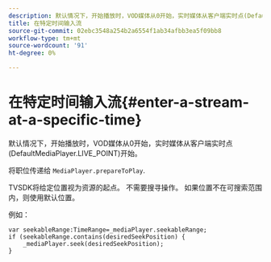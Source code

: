 ```yaml
---
description: 默认情况下，开始播放时，VOD媒体从0开始，实时媒体从客户端实时点(DefaultMediaPlayer.LIVE_POINT)开始。
title: 在特定时间输入流
source-git-commit: 02ebc3548a254b2a6554f1ab34afbb3ea5f09bb8
workflow-type: tm+mt
source-wordcount: '91'
ht-degree: 0%

---
```


# 在特定时间输入流{#enter-a-stream-at-a-specific-time}

默认情况下，开始播放时，VOD媒体从0开始，实时媒体从客户端实时点(DefaultMediaPlayer.LIVE_POINT)开始。

将职位传递给 `MediaPlayer.prepareToPlay`.

TVSDK将给定位置视为资源的起点。 不需要搜寻操作。 如果位置不在可搜索范围内，则使用默认位置。

例如：

```
var seekableRange:TimeRange=_mediaPlayer.seekableRange; 
if (seekableRange.contains(desiredSeekPosition) { 
    _mediaPlayer.seek(desiredSeekPosition); 
}
```

